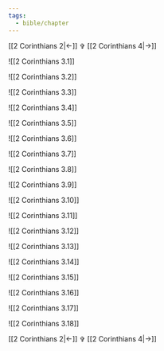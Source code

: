 ```yaml
---
tags:
  - bible/chapter
---
```


[[2 Corinthians 2|<-]] ✞ [[2 Corinthians 4|->]]

![[2 Corinthians 3.1]]

![[2 Corinthians 3.2]]

![[2 Corinthians 3.3]]

![[2 Corinthians 3.4]]

![[2 Corinthians 3.5]]

![[2 Corinthians 3.6]]

![[2 Corinthians 3.7]]

![[2 Corinthians 3.8]]

![[2 Corinthians 3.9]]

![[2 Corinthians 3.10]]

![[2 Corinthians 3.11]]

![[2 Corinthians 3.12]]

![[2 Corinthians 3.13]]

![[2 Corinthians 3.14]]

![[2 Corinthians 3.15]]

![[2 Corinthians 3.16]]

![[2 Corinthians 3.17]]

![[2 Corinthians 3.18]]

[[2 Corinthians 2|<-]] ✞ [[2 Corinthians 4|->]]